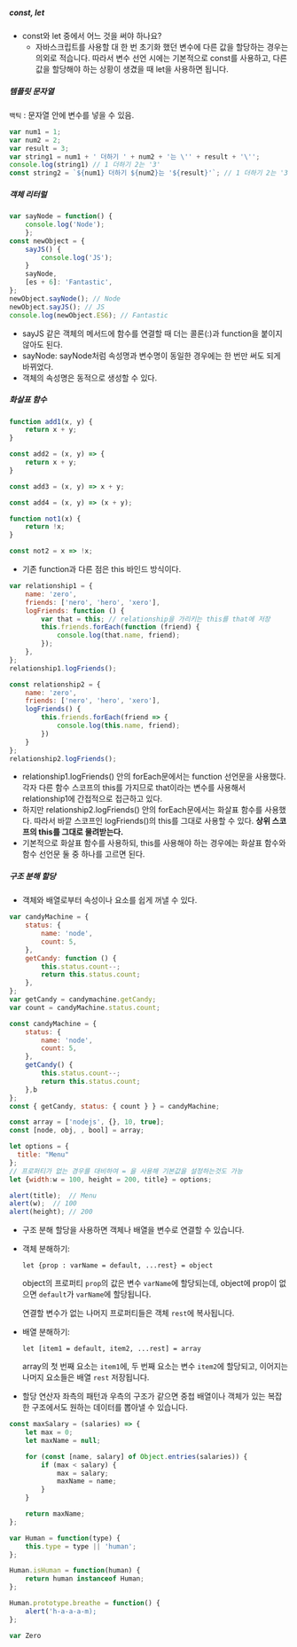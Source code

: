 ##### const, let
- const와 let 중에서 어느 것을 써야 하나요?
	- 자바스크립트를 사용할 대 한 번 초기화 했던 변수에 다른 값을 할당하는 경우는 의외로 적습니다. 따라서 변수 선언 시에는 기본적으로 const를 사용하고, 다른 값을 할당해야 하는 상황이 생겼을 때 let을 사용하면 됩니다.

##### 템플릿 문자열
`백틱` : 문자열 안에 변수를 넣을 수 있음.
```javascript
var num1 = 1;
var num2 = 2;
var result = 3;
var string1 = num1 + ' 더하기 ' + num2 + '는 \'' + result + '\'';
console.log(string1) // 1 더하기 2는 '3'
const string2 = `${num1} 더하기 ${num2}는 '${result}'`; // 1 더하기 2는 '3'
```

##### 객체 리터럴
```javascript
var sayNode = function() {
	console.log('Node');
	};
const newObject = {
	sayJS() {
		console.log('JS');
	}
	sayNode, 
	[es + 6]: 'Fantastic',
};
newObject.sayNode(); // Node
newObject.sayJS(); // JS
console.log(newObject.ES6); // Fantastic
```
- sayJS 같은 객체의 메서드에 함수를 연결할 때 더는 콜론(:)과 function을 붙이지 않아도 된다.
- sayNode: sayNode처럼 속성명과 변수명이 동일한 경우에는 한 번만 써도 되게 바뀌었다.
- 객체의 속성명은 동적으로 생성할 수 있다. 

##### 화살표 함수
```javascript
function add1(x, y) {
	return x + y;
}

const add2 = (x, y) => {
	return x + y;
}

const add3 = (x, y) => x + y;

const add4 = (x, y) => (x + y);

function not1(x) {
	return !x;
}

const not2 = x => !x;
```

- 기존 function과 다른 점은 this 바인드 방식이다. 
```javascript
var relationship1 = {
	name: 'zero',
	friends: ['nero', 'hero', 'xero'],
	logFriends: function () {
		var that = this; // relationship을 가리키는 this를 that에 저장
		this.friends.forEach(function (friend) {
			console.log(that.name, friend);
		});
	},
};
relationship1.logFriends();

const relationship2 = {
	name: 'zero',
	friends: ['nero', 'hero', 'xero'],
	logFriends() {
		this.friends.forEach(friend => {
			console.log(this.name, friend);
		})
	}
};
relationship2.logFriends();
```
- relationship1.logFriends() 안의 forEach문에서는 function 선언문을 사용했다. 각자 다른 함수 스코프의 this를 가지므로 that이라는 변수를 사용해서 relationship1에 간접적으로 접근하고 있다.
- 하지만 relationship2.logFriends() 안의 forEach문에서는 화살표 함수를 사용했다. 따라서 바깥 스코프인 logFriends()의 this를 그대로 사용할 수 있다. **상위 스코프의 this를 그대로 물려받는다.**
- 기본적으로 화살표 함수를 사용하되, this를 사용해야 하는 경우에는 화살표 함수와 함수 선언문 둘 중 하나를 고르면 된다.

##### 구조 분해 할당
- 객체와 배열로부터 속성이나 요소를 쉽게 꺼낼 수 있다.
```javascript
var candyMachine = {
	status: {
		name: 'node',
		count: 5,
	},
	getCandy: function () {
		this.status.count--;
		return this.status.count;
	},
};
var getCandy = candymachine.getCandy;
var count = candyMachine.status.count;

const candyMachine = {
	status: {
		name: 'node',
		count: 5,
	},
	getCandy() {
		this.status.count--;
		return this.status.count;
	},b
};
const { getCandy, status: { count } } = candyMachine;

const array = ['nodejs', {}, 10, true];
const [node, obj, , bool] = array;

let options = {
  title: "Menu"
};
// 프로퍼티가 없는 경우를 대비하여 = 을 사용해 기본값을 설정하는것도 가능
let {width:w = 100, height = 200, title} = options;

alert(title);  // Menu
alert(w);  // 100
alert(height); // 200
```
- 구조 분해 할당을 사용하면 객체나 배열을 변수로 연결할 수 있습니다.
	
- 객체 분해하기:
    
    `let {prop : varName = default, ...rest} = object`
    
    object의 프로퍼티 `prop`의 값은 변수 `varName`에 할당되는데, object에 prop이 없으면 `default`가 `varName`에 할당됩니다.
    
    연결할 변수가 없는 나머지 프로퍼티들은 객체 `rest`에 복사됩니다.
    
- 배열 분해하기:
    
    `let [item1 = default, item2, ...rest] = array`
    
    array의 첫 번째 요소는 `item1`에, 두 번째 요소는 변수 `item2`에 할당되고, 이어지는 나머지 요소들은 배열 `rest` 저장됩니다.
    
- 할당 연산자 좌측의 패턴과 우측의 구조가 같으면 중첩 배열이나 객체가 있는 복잡한 구조에서도 원하는 데이터를 뽑아낼 수 있습니다.

```javascript
const maxSalary = (salaries) => {
	let max = 0;
	let maxName = null;

	for (const [name, salary] of Object.entries(salaries)) {
		if (max < salary) {
			max = salary;
			maxName = name;
		}
	}

	return maxName;
};
```

```javascript
var Human = function(type) {
	this.type = type || 'human';
};

Human.isHuman = function(human) {
	return human instanceof Human;
};

Human.prototype.breathe = function() {
	alert('h-a-a-a-m);
};

var Zero 
```